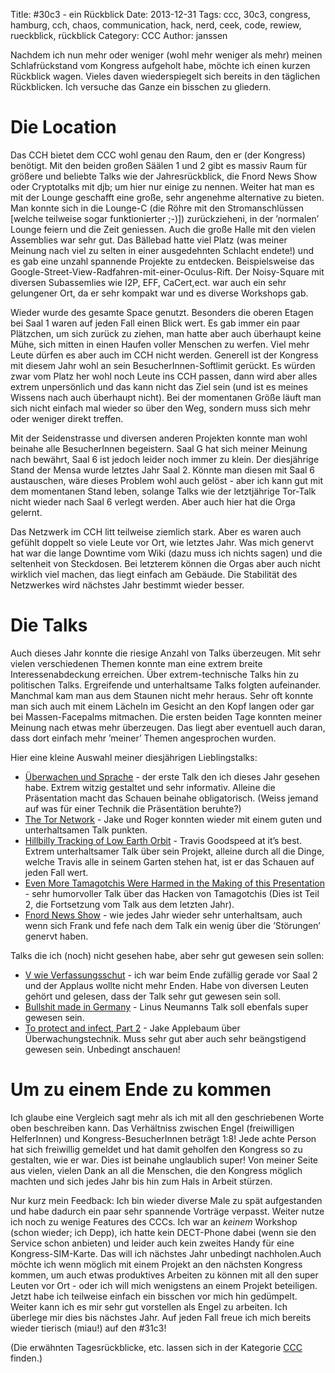 Title: #30c3 - ein Rückblick 
Date: 2013-12-31
Tags: ccc, 30c3, congress, hamburg, cch, chaos, communication, hack, nerd, ceek, code, rewiew, rueckblick, rückblick 
Category: CCC 
Author: janssen

Nachdem ich nun mehr oder weniger (wohl mehr weniger als mehr) meinen Schlafrückstand vom Kongress aufgeholt habe, möchte ich einen kurzen Rückblick wagen. Vieles daven wiederspiegelt sich bereits in den täglichen Rückblicken. Ich versuche das Ganze ein bisschen zu gliedern.

# Die Location
Das CCH bietet dem CCC wohl genau den Raum, den er (der Kongress) benötigt. Mit den beiden großen Säälen 1 und 2 gibt es massiv Raum für größere und beliebte Talks wie der Jahresrückblick, die Fnord News Show oder Cryptotalks mit djb; um hier nur einige zu nennen. Weiter hat man es mit der Lounge geschafft eine große, sehr angenehme alternative zu bieten. Man konnte sich in die Lounge-C (die Röhre mit den Stromanschlüssen [welche teilweise sogar funktionierter ;-)]) zurückzieheni, in der ’normalen’ Lounge feiern und die Zeit geniessen. Auch die große Halle mit den vielen Assemblies war sehr gut. Das Bällebad hatte viel Platz (was meiner Meinung nach viel zu selten in einer ausgedehnten Schlacht endete!) und es gab eine unzahl spannende Projekte zu entdecken. Beispielsweise das Google-Street-View-Radfahren-mit-einer-Oculus-Rift. Der Noisy-Square mit diversen Subassemlies wie I2P, EFF, CaCert,ect. war auch ein sehr gelungener Ort, da er sehr kompakt war und es diverse Workshops gab.

Wieder wurde des gesamte Space genutzt. Besonders die oberen Etagen bei Saal 1 waren auf jeden Fall einen Blick wert. Es gab immer ein paar Plätzchen, um sich zurück zu ziehen, man hatte aber auch überhaupt keine Mühe, sich mitten in einen Haufen voller Menschen zu werfen. Viel mehr Leute dürfen es aber auch im CCH nicht werden. Generell ist der Kongress mit diesem Jahr wohl an sein BesucherInnen-Softlimit gerückt. Es würden zwar vom Platz her wohl noch Leute ins CCH passen, dann wird aber alles extrem unpersönlich und das kann nicht das Ziel sein (und ist es meines Wissens nach auch überhaupt nicht). Bei der momentanen Größe läuft man sich nicht einfach mal wieder so über den Weg, sondern muss sich mehr oder weniger direkt treffen. 

Mit der Seidenstrasse und diversen anderen Projekten konnte man wohl beinahe alle BesucherInnen begeistern. Saal G hat sich meiner Meinung nach bewährt, Saal 6 ist jedoch leider noch immer zu klein. Der diesjährige Stand der Mensa wurde letztes Jahr Saal 2. Könnte man diesen mit Saal 6 austauschen, wäre dieses Problem wohl auch gelöst - aber ich kann gut mit dem momentanen Stand leben, solange Talks wie der letztjährige Tor-Talk nicht wieder nach Saal 6 verlegt werden. Aber auch hier hat die Orga gelernt.  

Das Netzwerk im CCH litt teilweise ziemlich stark. Aber es waren auch gefühlt doppelt so viele Leute vor Ort, wie letztes Jahr. Was mich genervt hat war die lange Downtime vom Wiki (dazu muss ich nichts sagen) und die seltenheit von Steckdosen. Bei letzterem können die Orgas aber auch nicht wirklich viel machen, das liegt einfach am Gebäude. Die Stabilität des Netzwerkes wird nächstes Jahr bestimmt wieder besser.


# Die Talks
Auch dieses Jahr konnte die riesige Anzahl von Talks überzeugen. Mit sehr vielen verschiedenen Themen konnte man eine extrem breite Interessenabdeckung erreichen. Über extrem-technische Talks hin zu politischen Talks. Ergreifende und unterhaltsame Talks folgten aufeinander. Manchmal kam man aus dem Staunen nicht mehr heraus. Sehr oft konnte man sich auch mit einem Lächeln im Gesicht an den Kopf langen oder gar bei Massen-Facepalms mitmachen. Die ersten beiden Tage konnten meiner Meinung nach etwas mehr überzeugen. Das liegt aber eventuell auch daran, dass dort einfach mehr ’meiner’ Themen angesprochen wurden.  

Hier eine kleine Auswahl meiner diesjährigen Lieblingstalks:

* [Überwachen und Sprache](http://events.ccc.de/congress/2013/Fahrplan/events/5377.html) - der erste Talk den ich dieses Jahr gesehen habe. Extrem witzig gestaltet und sehr informativ. Alleine die Präsentation macht das Schauen beinahe obligatorisch. (Weiss jemand auf was für einer Technik die Präsentätion beruhte?)
* [The Tor Network](http://events.ccc.de/congress/2013/Fahrplan/events/5423.html) - Jake und Roger konnten wieder mit einem guten und unterhaltsamen Talk punkten.
* [Hillbilly Tracking of Low Earth Orbit](http://events.ccc.de/congress/2013/Fahrplan/events/5463.html) - Travis Goodspeed at it’s best. Extrem unterhaltsamer Talk über sein Projekt, alleine durch all die Dinge, welche Travis alle in seinem Garten stehen hat, ist er das Schauen auf jeden Fall wert.
* [Even More Tamagotchis Were Harmed in the Making of this Presentation](http://events.ccc.de/congress/2013/Fahrplan/events/5279.html) - sehr humorvoller Talk über das Hacken von Tamagotchis (Dies ist Teil 2, die Fortsetzung vom Talk aus dem letzten Jahr).
* [Fnord News Show](http://events.ccc.de/congress/2013/Fahrplan/events/5490.html) - wie jedes Jahr wieder sehr unterhaltsam, auch wenn sich Frank und fefe nach dem Talk ein wenig über die ’Störungen’ genervt haben.

Talks die ich (noch) nicht gesehen habe, aber sehr gut gewesen sein sollen:

* [V wie Verfassungsschut](http://events.ccc.de/congress/2013/Fahrplan/events/5591.html) - ich war beim Ende zufällig gerade vor Saal 2 und der Applaus wollte nicht mehr Enden. Habe von diversen Leuten gehört und gelesen, dass der Talk sehr gut gewesen sein soll.
* [Bullshit made in Germany](http://events.ccc.de/congress/2013/Fahrplan/events/5210.html) - Linus Neumanns Talk soll ebenfals super gewesen sein.
* [To protect and infect, Part 2](http://events.ccc.de/congress/2013/Fahrplan/events/5713.html) - Jake Applebaum über Überwachungstechnik. Muss sehr gut aber auch sehr beängstigend gewesen sein. Unbedingt anschauen!


# Um zu einem Ende zu kommen
Ich glaube eine Vergleich sagt mehr als ich mit all den geschriebenen Worte oben beschreiben kann. Das Verhältniss zwischen Engel (freiwilligen HelferInnen) und Kongress-BesucherInnen beträgt 1:8! Jede achte Person hat sich freiwillig gemeldet und hat damit geholfen den Kongress so zu gestalten, wie er war. Dies ist beinahe unglaublich super! Von meiner Seite aus vielen, vielen Dank an all die Menschen, die den Kongress möglich machten und sich jedes Jahr bis hin zum Hals in Arbeit stürzen.  

Nur kurz mein Feedback: 
Ich bin wieder diverse Male zu spät aufgestanden und habe dadurch ein paar sehr spannende Vorträge verpasst. Weiter nutze ich noch zu wenige Features des CCCs. Ich war an _keinem_ Workshop (schon wieder; ich Depp), ich hatte kein DECT-Phone dabei (wenn sie den Service schon anbieten) und leider auch kein zweites Handy für eine Kongress-SIM-Karte. Das will ich nächstes Jahr unbedingt nachholen.Auch möchte ich wenn möglich mit einem Projekt an den nächsten Kongress kommen, um auch etwas produktives Arbeiten zu können mit all den super Leuten vor Ort - oder ich will mich wenigstens an einem Projekt beteiligen. Jetzt habe ich teilweise einfach ein bisschen vor mich hin gedümpelt. Weiter kann ich es mir sehr gut vorstellen als Engel zu arbeiten. Ich überlege mir dies bis nächstes Jahr. Auf jeden Fall freue ich mich bereits wieder tierisch (miau!) auf den #31c3!

(Die erwähnten Tagesrückblicke, etc. lassen sich in der Kategorie [CCC](http://blog.aurka.com/category/ccc.html) finden.)

